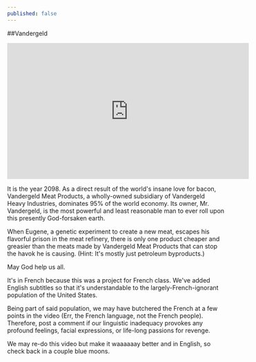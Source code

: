 ```yaml
---
published: false
---
```

##Vandergeld

<iframe width="560" height="315" src="https://www.youtube.com/embed/r4gwcYn0Cvs" frameborder="0" allowfullscreen></iframe>

It is the year 2098. As a direct result of the world's insane love for bacon, Vandergeld Meat Products, a wholly-owned subsidiary of Vandergeld Heavy Industries, dominates 95% of the world economy. Its owner, Mr. Vandergeld, is the most powerful and least reasonable man to ever roll upon this presently God-forsaken earth.

When Eugene, a genetic experiment to create a new meat, escapes his flavorful prison in the meat refinery, there is only one product cheaper and greasier than the meats made by Vandergeld Meat Products that can stop the havok he is causing. (Hint: It's mostly just petroleum byproducts.)

May God help us all.

It's in French because this was a project for French class. We've added English subtitles so that it's understandable to the largely-French-ignorant population of the United States.

Being part of said population, we may have butchered the French at a few points in the video (Err, the French language, not the French people). Therefore, post a comment if our linguistic inadequacy provokes any profound feelings, facial expressions, or life-long passions for revenge.

We may re-do this video but make it waaaaaay better and in English, so check back in a couple blue moons.
